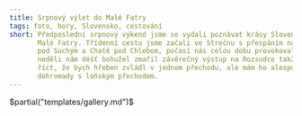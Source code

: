 ```yaml
---
title: Srpnový výlet do Malé Fatry
tags: foto, hory, Slovensko, cestování
short: Předposlední srpnový výkend jsme se vydali poznávat krásy Slovenska do
       Malé Fatry. Třídenní cestu jsme začali ve Strečnu s přespáním na Chatě
       pod Suchým a Chatě pod Chlebom, počasí nás celou dobu provokovalo a v
       neděli nám déšť bohužel zmařil závěrečný výstup na Rozsudce takže nemohu
       říct, že bych hřeben zvládl v jednom přechodu, ale mám ho alespoň splněný
       dohromady s loňským přechodem.
---
```


$partial("templates/gallery.md")$


